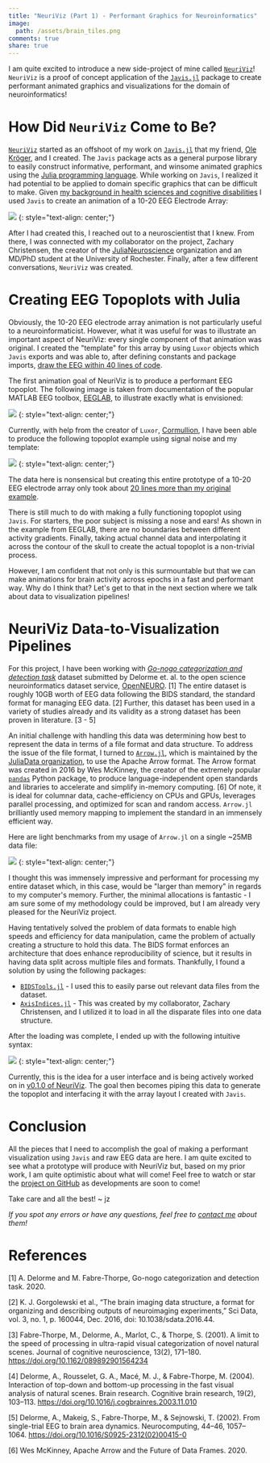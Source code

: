 ```yaml
---
title: "NeuriViz (Part 1) - Performant Graphics for Neuroinformatics"
image:
  path: /assets/brain_tiles.png
comments: true
share: true
---
```


I am quite excited to introduce a new side-project of mine called [`NeuriViz`](https://github.com/TheCedarPrince/NeuriViz)!
`NeuriViz` is a proof of concept application of the [`Javis.jl`](https://github.com/Wikunia/Javis.jl) package to create performant animated graphics and visualizations for the domain of neuroinformatics! 

# How Did `NeuriViz` Come to Be?

[`NeuriViz`](https://github.com/TheCedarPrince/NeuriViz) started as an offshoot of my work on [`Javis.jl`](https://github.com/Wikunia/Javis.jl) that my friend, [Ole Kröger](https://opensourc.es/about/), and I created.
The `Javis` package acts as a general purpose library to easily construct informative, performant, and winsome animated graphics using the [Julia programming language](https://julialang.org/).
While working on `Javis`, I realized it had potential to be applied to domain specific graphics that can be difficult to make.
Given [my background in health sciences and cognitive disabilities](/) I used `Javis` to create an animation of a 10-20 EEG Electrode Array:

![](/assets/simple_10_20_array.gif)
{: style="text-align: center;"}

After I had created this, I reached out to a neuroscientist that I knew.
From there, I was connected with my collaborator on the project, Zachary Christensen, the creator of the [JuliaNeuroscience](https://github.com/JuliaNeuroscience) organization and an MD/PhD student at the University of Rochester.
Finally, after a few different conversations, `NeuriViz` was created.

# Creating EEG Topoplots with Julia

Obviously, the 10-20 EEG electrode array animation is not particularly useful to a neuroinformaticist. 
However, what it was useful for was to illustrate an important aspect of NeuriViz: every single component of that animation was original.
I created the "template" for this array by using `Luxor` objects which `Javis` exports and was able to, after defining constants and package imports, [draw the EEG within 40 lines of code](https://wikunia.github.io/Javis.jl/stable/tutorials/tutorial_2/#Full-Code).

The first animation goal of NeuriViz is to produce a performant EEG topoplot.
The following image is taken from documentation of the popular MATLAB EEG toolbox, [EEGLAB](https://sccn.ucsd.edu/eeglab/index.php), to illustrate exactly what is envisioned:

![](/assets/eeglab_topoplot.jpg)
{: style="text-align: center;"}

Currently, with help from the creator of `Luxor`, [Cormullion](http://github.com/cormullion), I have been able to produce the following topoplot example using signal noise and my template:

![](/assets/proto_eeg_topo.jpg)
{: style="text-align: center;"}

The data here is nonsensical but creating this entire prototype of a 10-20 EEG electrode array only took about [20 lines more than my original example](https://gist.github.com/TheCedarPrince/592ec8112302af4230ccc27614303a6f).

There is still much to do with making a fully functioning topoplot using `Javis`.
For starters, the poor subject is missing a nose and ears!
As shown in the example from EEGLAB, there are no boundaries between different activity gradients. 
Finally, taking actual channel data and interpolating it across the contour of the skull to create the actual topoplot is a non-trivial process.

However, I am confident that not only is this surmountable but that we can make animations for brain activity across epochs in a fast and performant way.
Why do I think that? 
Let's get to that in the next section where we talk about data to visualization pipelines!

# NeuriViz Data-to-Visualization Pipelines

For this project, I have been working with [_Go-nogo categorization and detection task_](https://openneuro.org/datasets/ds002680/versions/1.0.0) dataset submitted by Delorme et. al. to the open science neuroinformatics dataset service, [OpenNEURO](https://openneuro.org/). [1]
The entire dataset is roughly 10GB worth of EEG data following the BIDS standard, the standard format for managing EEG data. [2] 
Further, this dataset has been used in a variety of studies already and its validity as a strong dataset has been proven in literature. [3 - 5]

An initial challenge with handling this data was determining how best to represent the data in terms of a file format and data structure.
To address the issue of the file format, I turned to [`Arrow.jl`](https://github.com/JuliaData/Arrow.jl), which is maintained by the [JuliaData organization](https://github.com/JuliaData), to use the Apache Arrow format.
The Arrow format was created in 2016 by Wes McKinney, the creator of the extremely popular [`pandas`](https://pandas.pydata.org/) Python package, to produce language-independent open standards and libraries to accelerate and simplify in-memory computing. [6]
Of note, it is ideal for columnar data, cache-efficiency on CPUs and GPUs, leverages parallel processing, and optimized for scan and random access.
`Arrow.jl` brilliantly used memory mapping to implement the standard in an immensely efficient way.

Here are light benchmarks from my usage of `Arrow.jl` on a single ~25MB data file:

![](/assets/arrow_benchmarks.png)
{: style="text-align: center;"}

I thought this was immensely impressive and performant for processing my entire dataset which, in this case, would be "larger than memory" in regards to my computer's memory.
Further, the minimal allocations is fantastic - I am sure some of my methodology could be improved, but I am already very pleased for the NeuriViz project.

Having tentatively solved the problem of data formats to enable high speeds and efficiency for data manipulation, came the problem of actually creating a structure to hold this data.
The BIDS format enforces an architecture that does enhance reproducibility of science, but it results in having data split across multiple files and formats. 
Thankfully, I found a solution by using the following packages: 

- [`BIDSTools.jl`](https://github.com/TRIImaging/BIDSTools.jl) - I used this to easily parse out relevant data files from the dataset.
- [`AxisIndices.jl`](https://github.com/Tokazama/AxisIndices.jl) - This was created by my collaborator, Zachary Christensen, and I utilized it to load in all the disparate files into one data structure.

After the loading was complete, I ended up with the following intuitive syntax:

![](/assets/load_eeg_data.jpeg)
{: style="text-align: center;"}

Currently, this is the idea for a user interface and is being actively worked on in [v0.1.0 of NeuriViz](https://github.com/TheCedarPrince/NeuriViz).
The goal then becomes piping this data to generate the topoplot and interfacing it with the array layout I created with `Javis`.

# Conclusion

All the pieces that I need to accomplish the goal of making a performant visualization using `Javis` and raw EEG data are here.
I am quite excited to see what a prototype will produce with NeuriViz but, based on my prior work, I am quite optimistic about what will come!
Feel free to watch or star the [project on GitHub](https://github.com/TheCedarPrince/NeuriViz) as developments are soon to come!

Take care and all the best! ~ jz

_If you spot any errors or have any questions, feel free to [contact me](/contact/) about them!_

# References 

[1] A. Delorme and M. Fabre-Thorpe, Go-nogo categorization and detection task. 2020.

[2] K. J. Gorgolewski et al., “The brain imaging data structure, a format for organizing and describing outputs of neuroimaging experiments,” Sci Data, vol. 3, no. 1, p. 160044, Dec. 2016, doi: 10.1038/sdata.2016.44.

[3] Fabre-Thorpe, M., Delorme, A., Marlot, C., & Thorpe, S. (2001). A limit to the speed of processing in ultra-rapid visual categorization of novel natural scenes. Journal of cognitive neuroscience, 13(2), 171–180. https://doi.org/10.1162/089892901564234 

[4] Delorme, A., Rousselet, G. A., Macé, M. J., & Fabre-Thorpe, M. (2004). Interaction of top-down and bottom-up processing in the fast visual analysis of natural scenes. Brain research. Cognitive brain research, 19(2), 103–113. https://doi.org/10.1016/j.cogbrainres.2003.11.010 

[5] Delorme, A., Makeig, S., Fabre-Thorpe, M., & Sejnowski, T. (2002). From single-trial EEG to brain area dynamics. Neurocomputing, 44–46, 1057–1064. https://doi.org/10.1016/S0925-2312(02)00415-0

[6] Wes McKinney, Apache Arrow and the Future of Data Frames. 2020.


